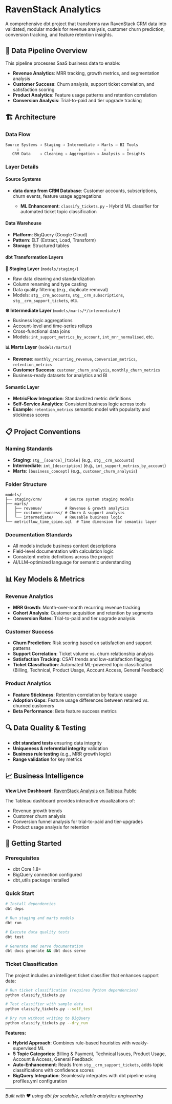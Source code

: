 # RavenStack Analytics #

A comprehensive dbt project that transforms raw RavenStack CRM data into validated, modular models for revenue analysis, customer churn prediction, conversion tracking, and feature retention insights.

## 🎯 Data Pipeline Overview

This pipeline processes SaaS business data to enable:
- **Revenue Analytics**: MRR tracking, growth metrics, and segmentation analysis
- **Customer Success**: Churn analysis, support ticket correlation, and satisfaction scoring  
- **Product Analytics**: Feature usage patterns and retention correlation
- **Conversion Analysis**: Trial-to-paid and tier upgrade tracking

## 🏗️ Architecture

### Data Flow
```
Source Systems → Staging → Intermediate → Marts → BI Tools
     ↓              ↓           ↓          ↓         ↓
   CRM Data    → Cleaning → Aggregation → Analysis → Insights
```

### Layer Details

#### **Source Systems**
- **data dump from CRM Database**: Customer accounts, subscriptions, churn events, feature usage aggregations

  - **ML Enhancement**: `classify_tickets.py` - Hybrid ML classifier for automated ticket topic classification

#### **Data Warehouse**
- **Platform**: BigQuery (Google Cloud)
- **Pattern**: ELT (Extract, Load, Transform)
- **Storage**: Structured tables

#### **dbt Transformation Layers**

**🔄 Staging Layer** (`models/staging/`)
- Raw data cleaning and standardization
- Column renaming and type casting
- Data quality filtering (e.g., duplicate removal)
- Models: `stg__crm_accounts`, `stg__crm_subscriptions`, `stg__crm_support_tickets`, etc.

**⚙️ Intermediate Layer** (`models/marts/*/intermediate/`)
- Business logic aggregations
- Account-level and time-series rollups
- Cross-functional data joins
- Models: `int_support_metrics_by_account`, `int_mrr_normalised`, etc.

**📊 Marts Layer** (`models/marts/`)
- **Revenue**: `monthly_recurring_revenue`, `conversion_metrics`, `retention_metrics`
- **Customer Success**: `customer_churn_analysis`, `monthly_churn_metrics`
- Business-ready datasets for analytics and BI

#### **Semantic Layer**
- **MetricFlow Integration**: Standardized metric definitions
- **Self-Service Analytics**: Consistent business logic across tools
- **Example**: `retention_metrics` semantic model with popularity and stickiness scores

## 📋 Project Conventions

### Naming Standards
- **Staging**: `stg__[source]_[table]` (e.g., `stg__crm_accounts`)
- **Intermediate**: `int_[description]` (e.g., `int_support_metrics_by_account`)
- **Marts**: `[business_concept]` (e.g., `customer_churn_analysis`)

### Folder Structure
```
models/
├── staging/crm/          # Source system staging models
├── marts/
│   ├── revenue/          # Revenue & growth analytics
│   ├── customer_success/ # Churn & support analysis
│   └── intermediate/     # Reusable business logic
└── metricflow_time_spine.sql  # Time dimension for semantic layer
```

### Documentation Standards
- All models include business context descriptions
- Field-level documentation with calculation logic
- Consistent metric definitions across the project
- AI/LLM-optimized language for semantic understanding

## 📊 Key Models & Metrics

### Revenue Analytics
- **MRR Growth**: Month-over-month recurring revenue tracking
- **Cohort Analysis**: Customer acquisition and retention by segments
- **Conversion Rates**: Trial-to-paid and tier upgrade analysis

### Customer Success
- **Churn Prediction**: Risk scoring based on satisfaction and support patterns  
- **Support Correlation**: Ticket volume vs. churn relationship analysis
- **Satisfaction Tracking**: CSAT trends and low-satisfaction flagging
- **Ticket Classification**: Automated ML-powered topic classification (Billing, Technical, Product Usage, Account Access, General Feedback)

### Product Analytics  
- **Feature Stickiness**: Retention correlation by feature usage
- **Adoption Gaps**: Feature usage differences between retained vs. churned customers
- **Beta Performance**: Beta feature success metrics

## 🔍 Data Quality & Testing

- **dbt standard tests** ensuring data integrity
- **Uniqueness & referential integrity** validation
- **Business rule testing** (e.g., MRR growth logic)
- **Range validation** for key metrics

## 📈 Business Intelligence

**View Live Dashboard**: [RavenStack Analysis on Tableau Public](https://public.tableau.com/views/RavenStackAnalysis/RavenStack?:language=en-US&:sid=&:redirect=auth&:display_count=n&:origin=viz_share_link)

The Tableau dashboard provides interactive visualizations of:
- Revenue growth trends
- Customer churn analysis  
- Conversion funnel analysis for trial-to-paid and tier-upgrades
- Product usage analysis for retention

## 🚀 Getting Started

### Prerequisites
- dbt Core 1.8+ 
- BigQuery connection configured
- dbt_utils package installed

### Quick Start
```bash
# Install dependencies
dbt deps

# Run staging and marts models
dbt run

# Execute data quality tests
dbt test

# Generate and serve documentation
dbt docs generate && dbt docs serve
```

### Ticket Classification
The project includes an intelligent ticket classifier that enhances support data:

```bash
# Run ticket classification (requires Python dependencies)
python classify_tickets.py

# Test classifier with sample data
python classify_tickets.py --self_test

# Dry run without writing to BigQuery
python classify_tickets.py --dry_run
```

**Features:**
- **Hybrid Approach**: Combines rule-based heuristics with weakly-supervised ML
- **5 Topic Categories**: Billing & Payment, Technical Issues, Product Usage, Account & Access, General Feedback
- **Auto-Enhancement**: Reads from `stg__crm_support_tickets`, adds topic classifications with confidence scores
- **BigQuery Integration**: Seamlessly integrates with dbt pipeline using profiles.yml configuration

---

*Built with ❤️ using dbt for scalable, reliable analytics engineering*